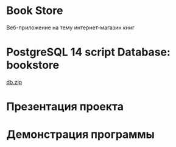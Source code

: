 # Book Store
Веб-приложение на тему интернет-магазин книг

# PostgreSQL 14 script Database: bookstore
[db.zip](https://github.com/safrani23/book-store-draft/files/10202271/db.zip)

# Презентация проекта

# Демонстрация программы
